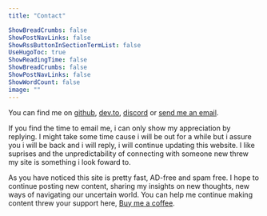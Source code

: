 ```yaml
---
title: "Contact"

ShowBreadCrumbs: false
ShowPostNavLinks: false
ShowRssButtonInSectionTermList: false
UseHugoToc: true
ShowReadingTime: false
ShowBreadCrumbs: false
ShowPostNavLinks: false
ShowWordCount: false
image: ""
---
```

You can find me on [github](https://github.com/Dev-chris21), [dev.to](https://dev.to/dev-chris21/), [discord](https://discord.gg/tjkdhHKU/) or [send me an email](mailto:chrispinmm001@gmail.com).

If you find the time to email me, i can only show my appreciation by replying. I might take some time cause i will be out for a while but i assure you i will be back and i will reply, i will continue updating this website. I like suprises and the unpredictability of connecting with someone new threw my site is something i look foward to.

As you have noticed this site is pretty fast, AD-free and spam free. I hope to continue posting new content, sharing my insights on new thoughts, new ways of navigating our uncertain world. You can help me continue making content threw your support here, [Buy me a coffee](https://buymeacoffee.com/chrispinmmd/).
